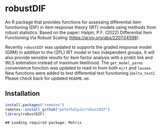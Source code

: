 
# robustDIF

An R package that provides functions for assessing differential item
functioning (DIF) in item response theory (IRT) models using methods
from robust statistics. Based on the paper: Halpin, P.F. (2022)
Differential Item Functioning Via Robust Scaling
(<https://arxiv.org/abs/2207.04598>).

Recently `robustDIF` was updated to supports the graded response model
(GRM) in addition to the (2PL) IRT model in two independent groups. It
will also provide sensible results for item factor analysis with a
probit link and WLS estimation instead of maximum likelihood. The
`get_model_parms` convenience function was updated to read-in from both
`mirt` and `lavaan`. New functions were added to test differential test
functioning (`delta_test`). Please check back for updated `README.md`.

## Installation

``` r
install.packages("remotes")
remotes::install_github("peterhalpin/robustDIF")
library(robustDIF)
```

    ## Loading required package: Matrix

<!-- ## Example Dataset  -->
<!-- The main user-facing functions are illustrated below using the built-in example dataset `rdif.eg`. In the example dataset, there are a total of five items and the first item has DIF on the intercept and slope. DIF on the item difficulty (intercept  slope) was additive and equal to 1/2. DIF on the slope was multiplicative and equal to 2. The latent trait was generated from *N*(0,1) in the reference group and *N*(.5, 1) in the comparison group.  -->
<!-- Check out the documentation for `rdif.eg` and `get_irt_pars` for more info about how to format data for use with `robustDIF`. -->
<!-- ## The RDIF procedure -->
<!-- The RDIF procedure involves IRT scaling parameters that are functions of the parameters of the distributions of the latent trait. Letting $\mu$ and $\sigma^2$ denote the mean and variance of the latent trait in the comparison group, the scaling parameter used to test for DIF on the item intercepts is $\theta = \mu/\sigma$. The scaling parameter used to test for DIF on the item slopes is $\theta = \sigma$.  -->
<!-- The `rdif` function estimates the IRT scaling parameters, and, as a by-product, flags items with DIF at the desired asymptotic Type I Error rate (`alpha`). In the context of DIF, we are mainly interested in the flagging procedure.  -->
<!-- In the output below, the estimated values of the scaling parameters are indicated by `est`. Items with DIF are indicated by `weights = 0`. The other output describes the iteratively re-weighted least squares estimation routine (number of iterations and the convergence criterion).   -->
<!-- ```{r} -->
<!-- # Item intercepts -->
<!-- (rdif.intercepts <- rdif(irt.mle = rdif.eg, par = "intercept", alpha = .05)) -->
<!-- # Item slopes -->
<!-- (rdif.slopes <- rdif(irt.mle = rdif.eg, par = "slope", alpha = .05)) -->
<!-- ``` -->
<!-- We can see that the first item exhibits DIF on both the slope and intercept (i.e., it has a weight of zero in both outputs). The estimated scaling parameters are good approximations of the data-generating values.   -->
<!-- ## "Stand-alone" Wald tests -->
<!-- Inferences about DIF can also be made by following up `rdif` with stand-alone Wald tests of the item parameters. The stand-alone tests can be useful if one wishes to test for DIF using a different Type I Error rate than was used with `rdif`.  -->
<!-- To test each item parameter separately, use the function `z_test`: -->
<!-- ```{r} -->
<!-- # Wald test of item intercepts  -->
<!-- z_test(theta = rdif.intercepts$est, irt.mle = rdif.eg, par = "intercept") -->
<!-- # Wald test of item slopes -->
<!-- z_test(theta = rdif.slopes$est, irt.mle = rdif.eg, par = "slope") -->
<!-- ``` -->
<!-- Alternatively, the user can test both item parameters together using a Wald test on two degrees of freedom, which tends to have slightly better statistical power (true positive rate) than the flagging procedure or one-parameter tests: -->
<!-- ```{r} -->
<!-- # Wald test of both parameters -->
<!-- chi2_test(theta.y= rdif.intercepts$est,  -->
<!--           theta.z = rdif.slopes$est, -->
<!--           irt.mle = rdif.eg) -->
<!-- ``` -->
<!-- ## The Rho function -->
<!-- For data analyses, it is useful to check whether the M-estimator of the IRT scaling parameters has a clear global minimum before proceeding to make inferences about DIF. In `robustDIF`, the minimization problem is described by `rho_fun`.  -->
<!-- ```{r} -->
<!-- # Rho function for item intercepts -->
<!-- rho.intercept <- rho_fun(irt.mle = rdif.eg, par = "intercept", grid.width = .01) -->
<!-- par(mfrow = c(1,2)) -->
<!-- plot(rho.intercept$theta, rho.intercept$rho, type = "l") -->
<!-- # Rho function for item slopes -->
<!-- rho.slope <- rho_fun(irt.mle = rdif.eg, par = "slope", grid.width = .01) -->
<!-- plot(rho.slope$theta, rho.slope$rho, type = "l") -->
<!-- ``` -->
<!-- Note the minimizing values of theta in the plots corresponds closely to the values reported by `rdif` above.  -->
